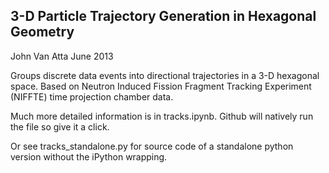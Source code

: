 3-D Particle Trajectory Generation in Hexagonal Geometry
----
John Van Atta
June 2013

Groups discrete data events into directional trajectories in a 3-D hexagonal space.
Based on Neutron Induced Fission Fragment Tracking Experiment (NIFFTE) time projection chamber data.

Much more detailed information is in tracks.ipynb. Github will natively run the file so give it a click.

Or see tracks_standalone.py for source code of a standalone python version without the iPython wrapping.
